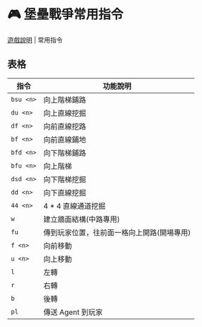 # 🎮 堡壘戰爭常用指令

[遊戲說明](https://github.com/YC815/fortress-war_mcbe) | 常用指令

## 表格

| 指令       | 功能說明             |
|------------|----------------------|
| `bsu <n>`  | 向上階梯鋪路         |
| `du <n>`   | 向上直線挖掘         |
| `df <n>`   | 向前直線挖路         |
| `bf <n>`   | 向前直線鋪地             |
| `bfd <n>`  | 向下階梯鋪路 |
| `bfu <n>`  | 向上階梯             |
| `dsd <n>`  | 向下階梯挖掘         |
| `dd <n>`   | 向下直線挖掘             |
| `44 <n>`   | 4 * 4 直線通道挖掘           |
| `w`        | 建立牆面結構(中路專用)         |
| `fu`       | 傳到玩家位置，往前面一格向上開路(開場專用)         |
| `f <n>`    | 向前移動             |
| `u <n>`    | 向上移動             |
| `l`        | 左轉                 |
| `r`        | 右轉                 |
| `b`        | 後轉                 |
| `pl`       | 傳送 Agent 到玩家     |
